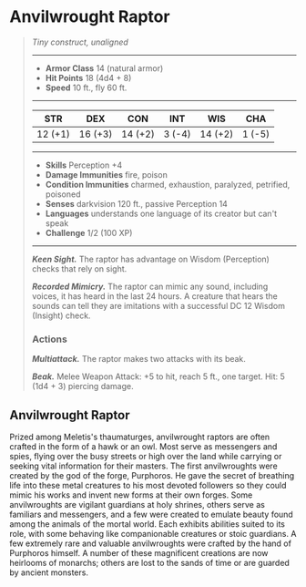 # Anvilwrought Raptor
>*Tiny construct, unaligned*
>___
>- **Armor Class** 14 (natural armor)
>- **Hit Points** 18 (4d4 + 8)
>- **Speed** 10 ft., fly 60 ft.
>___
>|STR|DEX|CON|INT|WIS|CHA|
>|:---:|:---:|:---:|:---:|:---:|:---:|
>|12 (+1)|16 (+3)|14 (+2)|3 (-4)|14 (+2)|1 (-5)|
>___
>- **Skills** Perception +4
>- **Damage Immunities** fire, poison
>- **Condition Immunities** charmed, exhaustion, paralyzed, petrified, poisoned
>- **Senses** darkvision 120 ft., passive Perception 14
>- **Languages** understands one language of its creator but can't speak
>- **Challenge** 1/2 (100 XP)
>___
>***Keen Sight.*** The raptor has advantage on Wisdom (Perception) checks that rely on sight.  
>
>***Recorded Mimicry.*** The raptor can mimic any sound, including voices, it has heard in the last 24 hours. A creature that hears the sounds can tell they are imitations with a successful DC 12 Wisdom (Insight) check.  
>
>### Actions
>***Multiattack.*** The raptor makes two attacks with its beak.  
>
>***Beak.*** Melee Weapon Attack: +5 to hit, reach 5 ft., one target. Hit: 5 (1d4 + 3) piercing damage.
## Anvilwrought Raptor
Prized among Meletis's thaumaturges, anvilwrought raptors are often crafted in the form of a hawk or an owl. Most serve as messengers and spies, flying over the busy streets or high over the land while carrying or seeking vital information for their masters.
The first anvilwroughts were created by the god of the forge, Purphoros. He gave the secret of breathing life into these metal creatures to his most devoted followers so they could mimic his works and invent new forms at their own forges.
Some anvilwroughts are vigilant guardians at holy shrines, others serve as familiars and messengers, and a few were created to emulate beauty found among the animals of the mortal world. Each exhibits abilities suited to its role, with some behaving like companionable creatures or stoic guardians.
A few extremely rare and valuable anvilwroughts were crafted by the hand of Purphoros himself. A number of these magnificent creations are now heirlooms of monarchs; others are lost to the sands of time or are guarded by ancient monsters.